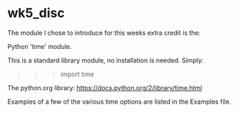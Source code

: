 # wk5_disc

The module I chose to introduce for this weeks extra credit is the:

Python 'time' module.



This is a standard library module, no installation is needed. Simply:
>>> import time


The python.org library:
https://docs.python.org/2/library/time.html


Examples of a few of the various time options are listed in the Examples file.
